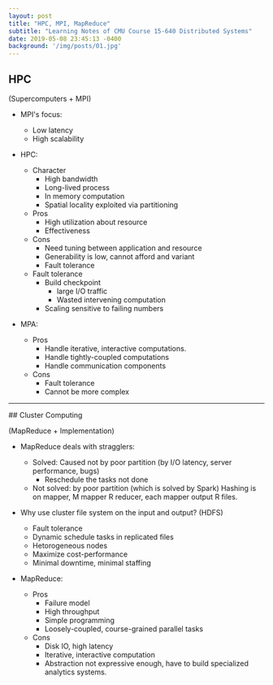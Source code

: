 ```yaml
---
layout: post
title: "HPC, MPI, MapReduce"
subtitle: "Learning Notes of CMU Course 15-640 Distributed Systems"
date: 2019-05-08 23:45:13 -0400
background: '/img/posts/01.jpg'
---
```

## HPC

(Supercomputers + MPI)

- MPI's focus:
    - Low latency
    - High scalability

- HPC:
    - Character
        - High bandwidth
        - Long-lived process
        - In memory computation
        - Spatial locality exploited via partitioning
    - Pros
        - High utilization about resource
        - Effectiveness
    - Cons
        - Need tuning between application and resource
        - Generability is low, cannot afford and variant
        - Fault tolerance
    - Fault tolerance
        - Build checkpoint
            - large I/O traffic
            - Wasted intervening computation
        - Scaling sensitive to failing numbers

- MPA:
    - Pros
        - Handle iterative, interactive computations.
        - Handle tightly-coupled computations
        - Handle communication components
    - Cons
        - Fault tolerance
        - Cannot be more complex

<hr>
## Cluster Computing

(MapReduce + Implementation)

- MapReduce deals with stragglers:
    - Solved: Caused not by poor partition (by I/O latency, server performance, bugs)
        - Reschedule the tasks not done
    - Not solved: by poor partition (which is solved by Spark)
Hashing is on mapper, M mapper R reducer, each mapper output R files.

- Why use cluster file system on the input and output? (HDFS)
    - Fault tolerance
    - Dynamic schedule tasks in replicated files
    - Hetorogeneous nodes
    - Maximize cost-performance
    - Minimal downtime, minimal staffing

- MapReduce:
    - Pros
        - Failure model
        - High throughput
        - Simple programming
        - Loosely-coupled, course-grained parallel tasks
    - Cons
        - Disk IO, high latency
        - Iterative, interactive computation
        - Abstraction not expressive enough, have to build specialized analytics systems.
